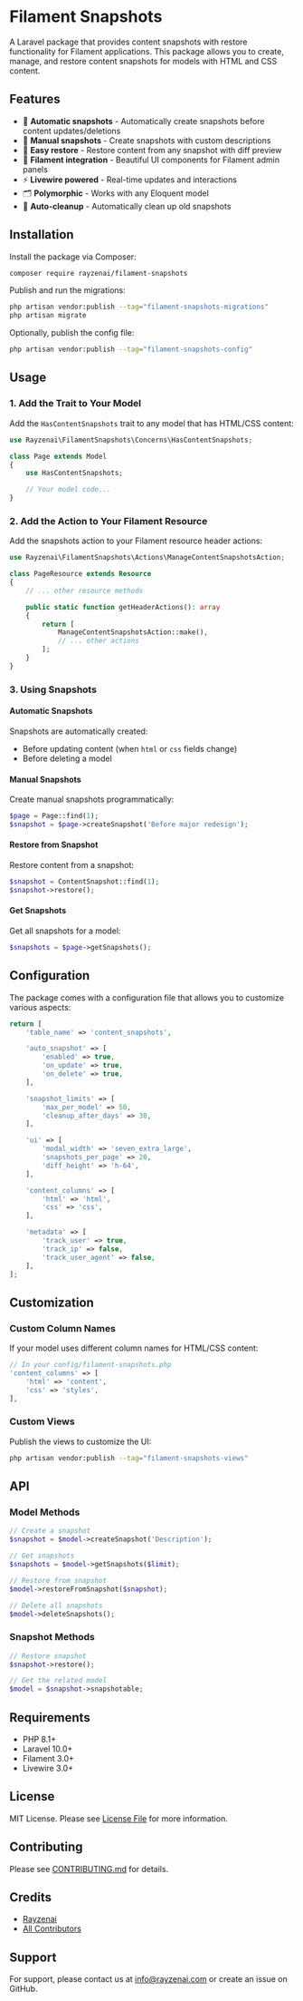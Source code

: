 # Filament Snapshots

A Laravel package that provides content snapshots with restore functionality for Filament applications. This package allows you to create, manage, and restore content snapshots for models with HTML and CSS content.

## Features

- 📸 **Automatic snapshots** - Automatically create snapshots before content updates/deletions
- 🔧 **Manual snapshots** - Create snapshots with custom descriptions
- 🔄 **Easy restore** - Restore content from any snapshot with diff preview
- 🎨 **Filament integration** - Beautiful UI components for Filament admin panels
- ⚡ **Livewire powered** - Real-time updates and interactions
- 🗂️ **Polymorphic** - Works with any Eloquent model
- 🧹 **Auto-cleanup** - Automatically clean up old snapshots

## Installation

Install the package via Composer:

```bash
composer require rayzenai/filament-snapshots
```

Publish and run the migrations:

```bash
php artisan vendor:publish --tag="filament-snapshots-migrations"
php artisan migrate
```

Optionally, publish the config file:

```bash
php artisan vendor:publish --tag="filament-snapshots-config"
```

## Usage

### 1. Add the Trait to Your Model

Add the `HasContentSnapshots` trait to any model that has HTML/CSS content:

```php
use Rayzenai\FilamentSnapshots\Concerns\HasContentSnapshots;

class Page extends Model
{
    use HasContentSnapshots;

    // Your model code...
}
```

### 2. Add the Action to Your Filament Resource

Add the snapshots action to your Filament resource header actions:

```php
use Rayzenai\FilamentSnapshots\Actions\ManageContentSnapshotsAction;

class PageResource extends Resource
{
    // ... other resource methods

    public static function getHeaderActions(): array
    {
        return [
            ManageContentSnapshotsAction::make(),
            // ... other actions
        ];
    }
}
```

### 3. Using Snapshots

#### Automatic Snapshots

Snapshots are automatically created:

- Before updating content (when `html` or `css` fields change)
- Before deleting a model

#### Manual Snapshots

Create manual snapshots programmatically:

```php
$page = Page::find(1);
$snapshot = $page->createSnapshot('Before major redesign');
```

#### Restore from Snapshot

Restore content from a snapshot:

```php
$snapshot = ContentSnapshot::find(1);
$snapshot->restore();
```

#### Get Snapshots

Get all snapshots for a model:

```php
$snapshots = $page->getSnapshots();
```

## Configuration

The package comes with a configuration file that allows you to customize various aspects:

```php
return [
    'table_name' => 'content_snapshots',

    'auto_snapshot' => [
        'enabled' => true,
        'on_update' => true,
        'on_delete' => true,
    ],

    'snapshot_limits' => [
        'max_per_model' => 50,
        'cleanup_after_days' => 30,
    ],

    'ui' => [
        'modal_width' => 'seven_extra_large',
        'snapshots_per_page' => 20,
        'diff_height' => 'h-64',
    ],

    'content_columns' => [
        'html' => 'html',
        'css' => 'css',
    ],

    'metadata' => [
        'track_user' => true,
        'track_ip' => false,
        'track_user_agent' => false,
    ],
];
```

## Customization

### Custom Column Names

If your model uses different column names for HTML/CSS content:

```php
// In your config/filament-snapshots.php
'content_columns' => [
    'html' => 'content',
    'css' => 'styles',
],
```

### Custom Views

Publish the views to customize the UI:

```bash
php artisan vendor:publish --tag="filament-snapshots-views"
```

## API

### Model Methods

```php
// Create a snapshot
$snapshot = $model->createSnapshot('Description');

// Get snapshots
$snapshots = $model->getSnapshots($limit);

// Restore from snapshot
$model->restoreFromSnapshot($snapshot);

// Delete all snapshots
$model->deleteSnapshots();
```

### Snapshot Methods

```php
// Restore snapshot
$snapshot->restore();

// Get the related model
$model = $snapshot->snapshotable;
```

## Requirements

- PHP 8.1+
- Laravel 10.0+
- Filament 3.0+
- Livewire 3.0+

## License

MIT License. Please see [License File](LICENSE.md) for more information.

## Contributing

Please see [CONTRIBUTING.md](CONTRIBUTING.md) for details.

## Credits

- [Rayzenai](https://rayzenai.com)
- [All Contributors](../../contributors)

## Support

For support, please contact us at [info@rayzenai.com](mailto:info@rayzenai.com) or create an issue on GitHub.
